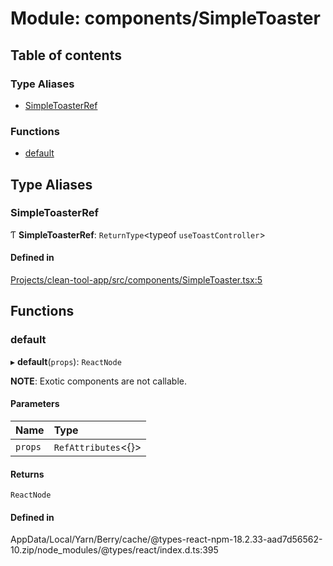 # Module: components/SimpleToaster

## Table of contents

### Type Aliases

- [SimpleToasterRef](../wiki/components.SimpleToaster#simpletoasterref)

### Functions

- [default](../wiki/components.SimpleToaster#default)

## Type Aliases

### SimpleToasterRef

Ƭ **SimpleToasterRef**: `ReturnType`<typeof `useToastController`\>

#### Defined in

[Projects/clean-tool-app/src/components/SimpleToaster.tsx:5](https://github.com/yuckyh/clean-tool-app/)

## Functions

### default

▸ **default**(`props`): `ReactNode`

**NOTE**: Exotic components are not callable.

#### Parameters

| Name | Type |
| :------ | :------ |
| `props` | `RefAttributes`<{}\> |

#### Returns

`ReactNode`

#### Defined in

AppData/Local/Yarn/Berry/cache/@types-react-npm-18.2.33-aad7d56562-10.zip/node_modules/@types/react/index.d.ts:395
